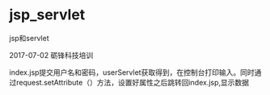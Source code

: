 # jsp_servlet
jsp和servlet

2017-07-02
砺锋科技培训

index.jsp提交用户名和密码，userServlet获取得到，在控制台打印输入。同时通过request.setAttribute（）方法，设置好属性之后跳转回index.jsp,显示数据
